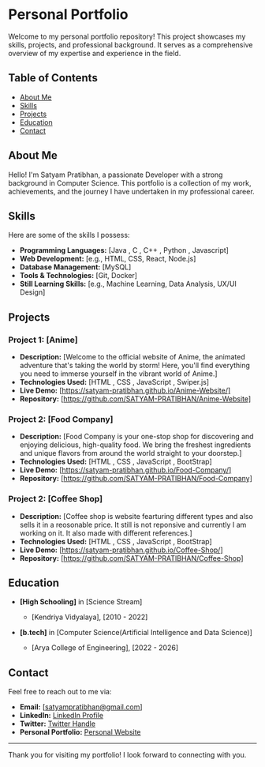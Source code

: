 # Personal Portfolio

Welcome to my personal portfolio repository! This project showcases my skills, projects, and professional background. It serves as a comprehensive overview of my expertise and experience in the field.

## Table of Contents

- [About Me](#about-me)
- [Skills](#skills)
- [Projects](#projects)
- [Education](#education)
- [Contact](#contact)

## About Me

Hello! I'm Satyam Pratibhan, a passionate Developer with a strong background in Computer Science. This portfolio is a collection of my work, achievements, and the journey I have undertaken in my professional career.

## Skills

Here are some of the skills I possess:

- **Programming Languages:** [Java , C , C++ , Python , Javascript]
- **Web Development:** [e.g., HTML, CSS, React, Node.js]
- **Database Management:** [MySQL]
- **Tools & Technologies:** [Git, Docker]
- **Still Learning Skills:** [e.g., Machine Learning, Data Analysis, UX/UI Design]

## Projects

### Project 1: [Anime]
- **Description:** [Welcome to the official website of Anime, the animated adventure that's taking the world by storm! Here, you'll find everything you need to immerse yourself in the vibrant world of Anime.]
- **Technologies Used:** [HTML , CSS , JavaScript , Swiper.js]
- **Live Demo:** [https://satyam-pratibhan.github.io/Anime-Website/]
- **Repository:** [https://github.com/SATYAM-PRATIBHAN/Anime-Website]

### Project 2: [Food Company]
- **Description:** [Food Company is your one-stop shop for discovering and enjoying delicious, high-quality food. We bring the freshest ingredients and unique flavors from around the world straight to your doorstep.]
- **Technologies Used:** [HTML , CSS , JavaScript , BootStrap]
- **Live Demo:** [https://satyam-pratibhan.github.io/Food-Company/]
- **Repository:** [https://github.com/SATYAM-PRATIBHAN/Food-Company]

### Project 2: [Coffee Shop]
- **Description:** [Coffee shop is website fearturing different types and also sells it in a reosonable price. It still is not reponsive and currently I am working on it. It also made with different references.]
- **Technologies Used:** [HTML , CSS , JavaScript , BootStrap]
- **Live Demo:** [https://satyam-pratibhan.github.io/Coffee-Shop/]
- **Repository:** [https://github.com/SATYAM-PRATIBHAN/Coffee-Shop]

## Education

- **[High Schooling]** in [Science Stream]
  - [Kendriya Vidyalaya], [2010 - 2022]

- **[b.tech]** in [Computer Science(Artificial Intelligence and Data Science)]
  - [Arya College of Engineering], [2022 - 2026]

## Contact

Feel free to reach out to me via:

- **Email:** [satyampratibhan@gmail.com]
- **LinkedIn:** [LinkedIn Profile](https://www.linkedin.com/in/satyam-pratibhan-578706219/)
- **Twitter:** [Twitter Handle](https://x.com/s_pratibhan)
- **Personal Portfolio:** [Personal Website](https://satyam-pratibhan.github.io/Portfolio/)


---

Thank you for visiting my portfolio! I look forward to connecting with you.
